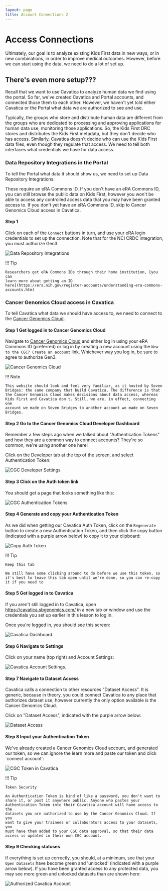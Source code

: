```yaml
---
layout: page
title: Account Connections 2
---
```


Access Connections
==================

Ultimately, our goal is to analyze existing Kids First data in new ways,
or in new combinations, in order to improve medical outcomes. However,
before we can start using the data, we need to do a lot of set up.

There's even more setup???
---------------------------

Recall that we want to use Cavatica to analyze human data we find using
the portal. So far, we've created Cavatica and Portal accounts, and
connected those them to each other. However, we haven't yet told either
Cavatica or the Portal what data we are authorized to see and use.

Typically, the groups who store and distribute human data are different
from the groups who are dedicated to processing and approving
applications for human data use, monitoring those applications. So, the
Kids First DRC stores and distributes the Kids First metadata, but they
don't decide who has access. Similarly, Cavatica doesn't decide who
can use the Kids First data files, even though they regulate that
access. We need to tell both interfaces what credentials we have for
data access.

### Data Repository Integrations in the Portal

To tell the Portal what data it should show us, we need to set up Data
Repository Integrations.

These require an eRA Commons ID. If you don't have an eRA Commons ID,
you can still browse the public data on Kids First, however you won't
be able to access any controlled access data that you may have been
granted access to. If you don't yet have an eRA Commons ID, skip to
Cancer Genomics Cloud access in Cavatica.

#### Step 1

Click on each of the `Connect` buttons in turn, and use your
eRA login credentials to set up the connection. Note that for the NCI
CRDC integration, you must authorize Gen3.

![**Data Repository Integrations**](../../images/KidsFirstPortal_10.png)

!!! Tip

    Researchers get eRA Commons IDs through their home institution, [you can
    learn more about getting an ID
    here](https://era.nih.gov/register-accounts/understanding-era-commons-accounts.htm)


### Cancer Genomics Cloud access in Cavatica

To tell Cavatica what data we should have access to, we need to connect
to the [Cancer Genomics Cloud](http://www.cancergenomicscloud.org/).

#### Step 1 Get logged in to Cancer Genomics Cloud

Navigate to [Cancer Genomics Cloud](http://www.cancergenomicscloud.org/)
and either log in using your eRA Commons ID (preferred) or log in by
creating a new account using the `New to the CGC? Create an
account` link. Whichever way you log in, be sure to agree to
authorize Gen3.

![**Cancer Genomics Cloud**](../../images/CGC_1.png)

!!! Note

    This website should look and feel very familiar, as it hosted by Seven
    Bridges: the same company that build Cavatica. The difference is that
    the Cancer Genomics Cloud makes decisions about data access, whereas
    Kids First and Cavatica don't. Still, we are, in effect, connecting one
    account we made on Seven Bridges to another account we made on Seven
    Bridges.


#### Step 2 Go to the Cancer Genomics Cloud Developer Dashboard

Remember a few steps ago when we talked about "Authentication Tokens"
and how they are a common way to connect accounts? They're so common,
we're using another one here!

Click on the Developer tab at the top of the screen, and select
Authentication Token:

![**CGC Developer Settings**](../../images/CGC_2.png)

#### Step 3 Click on the Auth token link

You should get a page that looks something like this:

![**CGC Authentication Tokens**](../../images/CGC_5.png)

#### Step 4 Generate and copy your Authentication Token

As we did when getting our Cavatica Auth Token, click on the
`Regenerate` button to create a new Authentication Token,
and then click the copy button (indicated with a purple arrow below) to
copy it to your clipboard:

![**Copy Auth Token**](../../images/CGC_6.png)

!!! Tip

    Keep this tab

    We still have some clicking around to do before we use this token, so
    it's best to leave this tab open until we're done, so you can re-copy
    it if you need to


#### Step 5 Get logged in to Cavatica

If you aren't still logged in to Cavatica, open
<https://cavatica.sbgenomics.com/> in a new tab or window and use the
credentials you set up earlier in this lesson to log in.

Once you're logged in, you should see this screen:

![**Cavatica Dashboard.**](../../images/Cavatica_7.png)

#### Step 6 Navigate to Settings

Click on your name (top right) and Account Settings:

![**Cavatica Account Settings.**](../../images/Cavatica_8.png)

#### Step 7 Navigate to Dataset Access

Cavatica calls a connection to other resources "Dataset Access". It is
generic, because in theory, you could connect Cavatica to any place that
authorizes dataset use, however currently the only option available is
the Cancer Genomics Cloud.

Click on "Dataset Access", indicated with the purple arrow below:

![**Dataset Access**](../../images/Cavatica_9.png)

#### Step 8 Input your Authentication Token

We've already created a Cancer Genomics Cloud account, and generated
our token, so we can ignore the learn more and paste our token and click
\`connect account\`:

![**CGC Token in Cavatica**](../../images/Cavatica_10.png)

!!! Tip

    Token Security

    An Authentication Token is kind of like a password, you don't want to
    share it, or post it anywhere public. Anyone who pastes your
    Authentication Token into their Cavatica account will have access to the
    datasets you are authorized to use by the Cancer Genomics Cloud. If you
    want to give your trainees or collaborators access to your datasets, you
    must have them added to your CGC data approval, so that their data
    access is updated in their own CGC account.


#### Step 9 Checking statuses

If everything is set up correctly, you should, at a minimum, see that
your `Open Datasets` have become green and 'unlocked'
(indicated with a purple arrow below). If you have been granted access
to any protected data, you may see more green and unlocked datasets than
are shown here:

![**Authorized Cavatica Account**](../../images/Cavatica_11.png)
